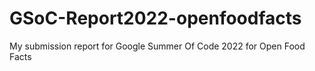 # GSoC-Report2022-openfoodfacts
My submission report for Google Summer Of Code 2022 for Open Food Facts 
